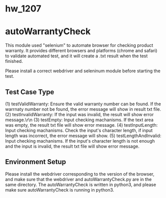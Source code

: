 # hw_1207
# autoWarrantyCheck #
This module used "selenium" to automate browser for checking product warranty. It provides different browsers and platforms (chrome and safari) to validate automated test, and it will create a .txt result when the test finished. 

Please install a correct webdriver and seleninum module before starting the test. 

## Test Case Type ##
(1) testValidWarranty: Ensure the valid warranty number can be found. If the warrnaty number not be found, the error message will show in result txt file.
(2) testInvalidWarranty: If the input was invalid, the result will show error message.\r\n
(3) testEmpty: Input checking machanisms. If the text area was empty, the result txt file will show error message.
(4) testInputLength: Input checking machanisms. Check the input's character length, if input length was incorrect, the error message will show. 
(5) testLengthAndInvalid: Input checking machanisms. If the input's character length is not enough and the input is invalid, the result txt file will show error message. 

## Environment Setup ##
Please install the webdriver corresponding to the version of the browser, and make sure that the webdriver and autoWarrantyCheck.py are in the same directory. 
The autoWarrantyCheck is written in python3, and please make sure autoWarrantyCheck is running in python3.  
